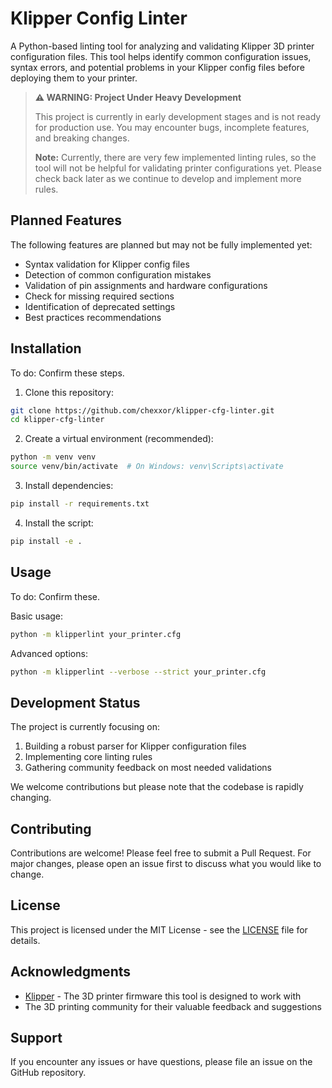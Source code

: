 # Klipper Config Linter

A Python-based linting tool for analyzing and validating Klipper 3D printer configuration files. This tool helps identify common configuration issues, syntax errors, and potential problems in your Klipper config files before deploying them to your printer.

> **⚠️ WARNING: Project Under Heavy Development**
>
> This project is currently in early development stages and is not ready for production use. You may encounter bugs, incomplete features, and breaking changes.
>
> **Note:** Currently, there are very few implemented linting rules, so the tool will not be helpful for validating printer configurations yet. Please check back later as we continue to develop and implement more rules.

## Planned Features

The following features are planned but may not be fully implemented yet:

- Syntax validation for Klipper config files
- Detection of common configuration mistakes
- Validation of pin assignments and hardware configurations
- Check for missing required sections
- Identification of deprecated settings
- Best practices recommendations

## Installation

To do: Confirm these steps.

1. Clone this repository:
```bash
git clone https://github.com/chexxor/klipper-cfg-linter.git
cd klipper-cfg-linter
```

2. Create a virtual environment (recommended):
```bash
python -m venv venv
source venv/bin/activate  # On Windows: venv\Scripts\activate
```

3. Install dependencies:
```bash
pip install -r requirements.txt
```

4. Install the script:
```bash
pip install -e .
```

## Usage

To do: Confirm these.

Basic usage:
```bash
python -m klipperlint your_printer.cfg
```

Advanced options:
```bash
python -m klipperlint --verbose --strict your_printer.cfg
```

## Development Status

The project is currently focusing on:
1. Building a robust parser for Klipper configuration files
2. Implementing core linting rules
3. Gathering community feedback on most needed validations

We welcome contributions but please note that the codebase is rapidly changing.

## Contributing

Contributions are welcome! Please feel free to submit a Pull Request. For major changes, please open an issue first to discuss what you would like to change.

## License

This project is licensed under the MIT License - see the [LICENSE](LICENSE) file for details.

## Acknowledgments

- [Klipper](https://github.com/Klipper3d/klipper) - The 3D printer firmware this tool is designed to work with
- The 3D printing community for their valuable feedback and suggestions

## Support

If you encounter any issues or have questions, please file an issue on the GitHub repository.